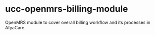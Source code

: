 # ucc-openmrs-billing-module
OpenMRS module to cover overall billing workflow and its processes in AfyaCare.
